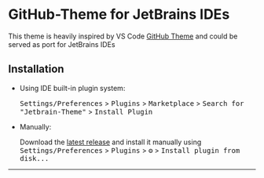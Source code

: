 # GitHub-Theme for JetBrains IDEs

<!-- Plugin description -->

This theme is heavily inspired by VS Code [GitHub Theme](https://marketplace.visualstudio.com/items?itemName=GitHub.github-vscode-theme) and could be served as port for JetBrains IDEs

<!-- Plugin description end -->

## Installation

- Using IDE built-in plugin system:

  <kbd>Settings/Preferences</kbd> > <kbd>Plugins</kbd> > <kbd>Marketplace</kbd> > <kbd>Search for "Jetbrain-Theme"</kbd> >
  <kbd>Install Plugin</kbd>

- Manually:

  Download the [latest release](https://github.com/easternenterprise/GitHub-Theme/releases/latest) and install it manually using
  <kbd>Settings/Preferences</kbd> > <kbd>Plugins</kbd> > <kbd>⚙️</kbd> > <kbd>Install plugin from disk...</kbd>

---
